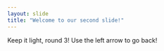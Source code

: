 ```yaml
---
layout: slide
title: "Welcome to our second slide!"
---
```

Keep it light, round 3!
Use the left arrow to go back!

